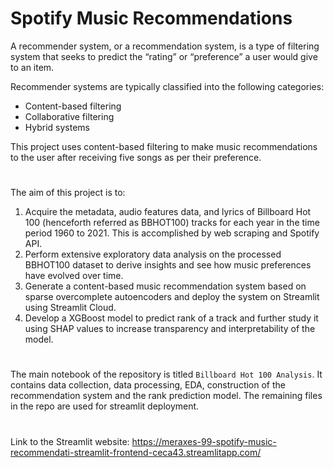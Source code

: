 # Spotify Music Recommendations

A recommender system, or a recommendation system, is a type of filtering system that seeks to predict the “rating” or “preference” a user would give to an item.

Recommender systems are typically classified into the following categories:

- Content-based filtering
- Collaborative filtering
- Hybrid systems

This project uses content-based filtering to make music recommendations to the user after receiving five songs as per their preference.

#

The aim of this project is to:

1) Acquire the metadata, audio features data, and lyrics of Billboard Hot 100 (henceforth referred as BBHOT100) tracks for each year in the time period 1960 to 2021. This is accomplished by web scraping and Spotify API.
2) Perform extensive exploratory data analysis on the processed BBHOT100 dataset to derive insights and see how music preferences have evolved over time.
3) Generate a content-based music recommendation system based on sparse overcomplete autoencoders and deploy the system on Streamlit using Streamlit Cloud.
4) Develop a XGBoost model to predict rank of a track and further study it using SHAP values to increase transparency and interpretability of the model.

#

The main notebook of the repository is titled `Billboard Hot 100 Analysis`. It contains data collection, data processing, EDA, construction of the recommendation system and the rank prediction model.
The remaining files in the repo are used for streamlit deployment.

#

Link to the Streamlit website: https://meraxes-99-spotify-music-recommendati-streamlit-frontend-ceca43.streamlitapp.com/
